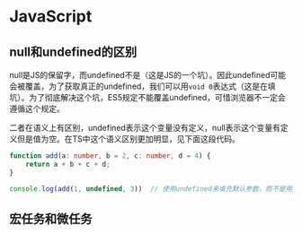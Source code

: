 # JavaScript

## null和undefined的区别
null是JS的保留字，而undefined不是（这是JS的一个坑）。因此undefined可能会被覆盖，为了获取真正的undefined，我们可以用`void 0`表达式（这是在填坑）。为了彻底解决这个坑，ES5规定不能覆盖undefined，可惜浏览器不一定会遵循这个规定。

二者在语义上有区别，undefined表示这个变量没有定义，null表示这个变量有定义但是值为空。在TS中这个语义区别更加明显，见下面这段代码。
```ts
function add(a: number, b = 2, c: number, d = 4) {
    return a + b + c + d;
}

console.log(add(1, undefined, 3))  // 使用undefined来填充默认参数，而不是用null
```

## 宏任务和微任务
